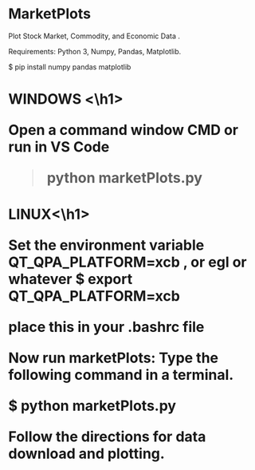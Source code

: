 # MarketPlots
Plot Stock Market, Commodity, and Economic Data . <p>

Requirements: Python 3, Numpy, Pandas, Matplotlib.  

$ pip install numpy pandas matplotlib

<h1> WINDOWS <\h1>

Open a command window CMD or run in VS Code 

> python marketPlots.py

<h1>LINUX<\h1>

Set the environment variable QT_QPA_PLATFORM=xcb , or egl or whatever
$ export QT_QPA_PLATFORM=xcb

place this in your .bashrc file 

Now run marketPlots: Type the following command in a terminal.

$ python marketPlots.py 

Follow the directions for data download and plotting.
